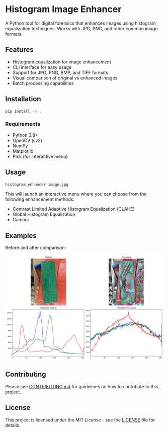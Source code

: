 # Histogram Image Enhancer

A Python tool for digital forensics that enhances images using histogram equalization techniques. Works with JPG, PNG, and other common image formats.

## Features

- Histogram equalization for image enhancement
- CLI interface for easy usage
- Support for JPG, PNG, BMP, and TIFF formats
- Visual comparison of original vs enhanced images
- Batch processing capabilities

## Installation

```bash
pip install -e .
```

### Requirements
- Python 3.8+
- OpenCV (cv2)
- NumPy
- Matplotlib
- Pick (for interactive menu)

## Usage

```bash
histogram_enhancer image.jpg
```

This will launch an interactive menu where you can choose from the following enhancement methods:

- Contrast Limited Adaptive Histogram Equalization (CLAHE)
- Global Histogram Equalization
- Gamma

## Examples

Before and after comparison:

![Comparison](results/output_comparison.png)

## Contributing

Please see [CONTRIBUTING.md](docs/CONTRIBUTING.md) for guidelines on how to contribute to this project.

## License

This project is licensed under the MIT License - see the [LICENSE](LICENSE) file for details.